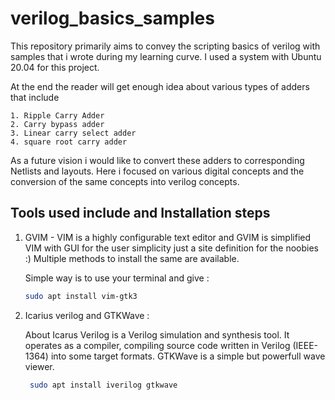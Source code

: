 # verilog_basics_samples

This repository primarily aims to convey the scripting basics of verilog with samples that i wrote during my learning curve. I used a system with Ubuntu 20.04 for this project.

At the end the reader will get enough idea about various types of adders that include 
    
    1. Ripple Carry Adder
    2. Carry bypass adder
    3. Linear carry select adder
    4. square root carry adder

As a future vision i would like to convert these adders to corresponding Netlists and layouts. Here i focused on various digital concepts and the conversion of the same concepts into verilog concepts. 

## Tools used include and Installation steps

 1. GVIM - VIM is a highly configurable text editor and GVIM is simplified VIM with GUI for the user simplicity just a site definition for the noobies :)
    Multiple methods to install the same are available. 
     
     Simple way is to use your terminal and give  :
     ```bash
     sudo apt install vim-gtk3
     ```
 2. Icarius verilog and GTKWave : 
 
    About Icarus Verilog is a Verilog simulation and synthesis tool. It operates as a compiler, compiling source code written in Verilog (IEEE-1364) into     some target formats. GTKWave is a simple but powerfull wave viewer.
    
    ```bash
     sudo apt install iverilog gtkwave
     ```
